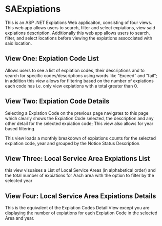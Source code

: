 # SAExpiations
 
This is an ASP .NET Expiations Web applicaiton, consisting of four views. This web app allows users to search, filter and select expiations, view said expiations description. Additionally this web app allows users to search, filter, and select locations before viewing the expiations assocciated with said location.
 
## View One: Expiation Code List 
Allows users to see a list of expiation codes, their descriptions and to search for specific codes/descriptions using words like “Exceed” and “fail”; in addition this view allows for filtering based on the number of expiations each code has i.e. only view expiations with a total greater than 0.

## View Two: Expiation Code Details 
Selecting a Expiation Code on the previous page navigates to this page which clearly shows the Expiation Code selected, the description and any other detail for the selected expiation code; This view also allows for year based filtering.

This view loads a monthly breakdown of expiations counts for the selected expiation code, year and grouped by the Notice Status Description.

## View Three: Local Service Area Expiations List 
this view visuaises a List of Local Service Areas (in alphabetical order) and the total number of expiations for Aach area with the option to filter by the selected year

## View Four: Local Service Area Expiations Details
This is the equivalent of the Expiation Codes Detail View except you are displaying the number of expiations for each Expiation Code in the selected Area and year.
